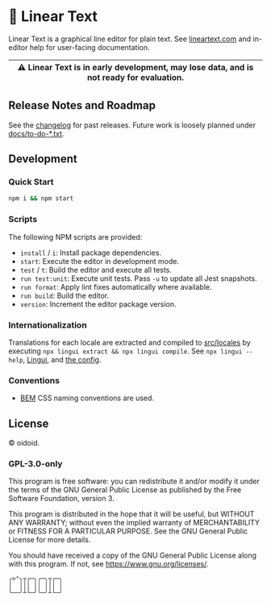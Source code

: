 # 📝 Linear Text

Linear Text is a graphical line editor for plain text. See
[lineartext.com](https://lineartext.com) and in-editor help for user-facing
documentation.

| ⚠️ Linear Text is in early development, may lose data, and is not ready for evaluation. |
| --------------------------------------------------------------------------------------- |

## Release Notes and Roadmap

See the [changelog](docs/changelog.md) for past releases. Future work is loosely
planned under [docs/to-do-\*.txt](docs).

## Development

### Quick Start

```bash
npm i && npm start
```

### Scripts

The following NPM scripts are provided:

- `install` / `i`: Install package dependencies.
- `start`: Execute the editor in development mode.
- `test` / `t`: Build the editor and execute all tests.
- `run test:unit`: Execute unit tests. Pass `-u` to update all Jest snapshots.
- `run format`: Apply lint fixes automatically where available.
- `run build`: Build the editor.
- `version`: Increment the editor package version.

### Internationalization

Translations for each locale are extracted and compiled to
[src/locales](src/locales) by executing
`npx lingui extract && npx lingui compile`. See `npx lingui --help`,
[Lingui](https://lingui.js.org), and [the config](.linguirc.json).

### Conventions

- [BEM](http://getbem.com) CSS naming conventions are used.

## License

© oidoid.

### GPL-3.0-only

This program is free software: you can redistribute it and/or modify it under
the terms of the GNU General Public License as published by the Free Software
Foundation, version 3.

This program is distributed in the hope that it will be useful, but WITHOUT ANY
WARRANTY; without even the implied warranty of MERCHANTABILITY or FITNESS FOR A
PARTICULAR PURPOSE. See the GNU General Public License for more details.

You should have received a copy of the GNU General Public License along with
this program. If not, see <https://www.gnu.org/licenses/>.

```
╭>°╮┬┌─╮╭─╮┬┌─╮
│  │││ ││ │││ │
╰──╯┴└─╯╰─╯┴└─╯
```
